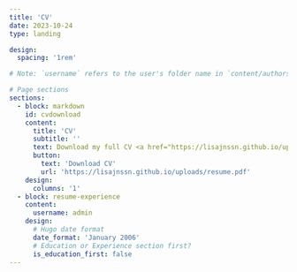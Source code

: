 ```yaml
---
title: 'CV'
date: 2023-10-24
type: landing

design:
  spacing: '1rem'

# Note: `username` refers to the user's folder name in `content/authors/`

# Page sections
sections:
  - block: markdown
    id: cvdownload
    content:
      title: 'CV'
      subtitle: ''
      text: Download my full CV <a href="https://lisajnssn.github.io/uploads/resume.pdf">HERE</a>. Download my full CV here
      button:
        text: 'Download CV'
        url: 'https://lisajnssn.github.io/uploads/resume.pdf'
    design:
      columns: '1'
  - block: resume-experience
    content:
      username: admin
    design:
      # Hugo date format
      date_format: 'January 2006'
      # Education or Experience section first?
      is_education_first: false
---
```

